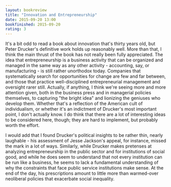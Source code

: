 ```yaml
---
layout: bookreview
title: "Innovation and Entrepreneurship"
date: 2015-09-20 13:00
bookfinished: 2015-09-20
rating: 3
---
```


It's a bit odd to read a book about innovation that's thirty years old, but Peter Drucker's definitive work holds up reasonably well.  More than that, I think the main thrust of the book has not really been fully appreciated.  The idea that entrepreneurship is a business activity that can be organized and managed in the same way as any other activity - accounting, say, or manufacturing - is still rather unorthodox today.  Companies that systematically search for opportunities for change are few and far between, and those that practice well-disciplined entrepreneurial management and oversight rarer still.  Actually, if anything, I think we're seeing more and more attention given, both in the business press and in managerial policies themselves, to capturing "the bright idea" and lionizing the geniuses who develop them.  Whether that's a reflection of the American cult of individualism, or whether it's an indictment of Drucker's most important point, I don't actually know.  I do think that there are a lot of interesting ideas to be considered here, though; they are hard to implement, but probably worth the effort.



I would add that I found Drucker's political insights to be rather thin, nearly laughable - his assessment of Jesse Jackson's appeal, for instance, missed the mark in a lot of ways.  Similarly, while Drucker makes pretenses at analyzing entrepreneurship in the public sector and for institutions of social good, and while he does seem to understand that not every institution can be run like a business, he seems to lack a fundamental understanding of why the constraints that face public service institutions make sense.  At the end of the day, his prescriptions amount to little more than warmed-over neoliberal policies that  exacerbate social inequality.